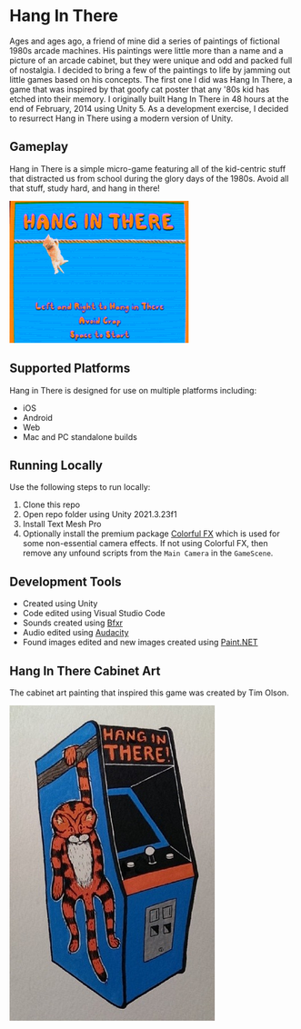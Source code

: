 # Hang In There
Ages and ages ago, a friend of mine did a series of paintings of fictional 1980s arcade machines. His paintings were little more than a name and a picture of an arcade cabinet, but they were unique and odd and packed full of nostalgia. I decided to bring a few of the paintings to life by jamming out little games based on his concepts. The first one I did was Hang In There, a game that was inspired by that goofy cat poster that any '80s kid has etched into their memory. I originally built Hang In There in 48 hours at the end of February, 2014 using Unity 5. As a development exercise, I decided to resurrect Hang in There using a modern version of Unity.

## Gameplay
Hang in There is a simple micro-game featuring all of the kid-centric stuff that distracted us from school during the glory days of the 1980s. Avoid all that stuff, study hard, and hang in there!

![Hang In There gameplay](https://github.com/mklewandowski/hang-in-there-cat/blob/main/Assets/Images/hanginthere.gif?raw=true)

## Supported Platforms
Hang in There is designed for use on multiple platforms including:
- iOS
- Android
- Web
- Mac and PC standalone builds

## Running Locally
Use the following steps to run locally:
1. Clone this repo
2. Open repo folder using Unity 2021.3.23f1
3. Install Text Mesh Pro
4. Optionally install the premium package [Colorful FX](https://assetstore.unity.com/packages/vfx/shaders/fullscreen-camera-effects/colorful-fx-44845#description) which is used for some non-essential camera effects. If not using Colorful FX, then remove any unfound scripts from the `Main Camera` in the `GameScene`.

## Development Tools
- Created using Unity
- Code edited using Visual Studio Code
- Sounds created using [Bfxr](https://www.bfxr.net/)
- Audio edited using [Audacity](https://www.audacityteam.org/)
- Found images edited and new images created using [Paint.NET](https://www.getpaint.net/)

## Hang In There Cabinet Art
The cabinet art painting that inspired this game was created by Tim Olson.

![Hang In There cabinet art painting](https://github.com/mklewandowski/hang-in-there-cat/blob/main/Assets/Images/hanginthere.jpg?raw=true)

